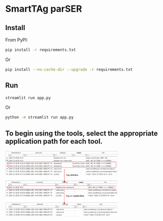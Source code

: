 # SmartTAg parSER


## Install
From PyPI:

```bash
pip install -r requirements.txt
```
Or
```bash
pip install --no-cache-dir --upgrade -r requirements.txt
```

## Run
```bash
streamlit run app.py
```
Or
```bash
python -m streamlit run app.py
```


## To begin using the tools, select the appropriate application path for each tool.

<img src = "/picture/tag-deletion.png" width='70%' height='70%'>


